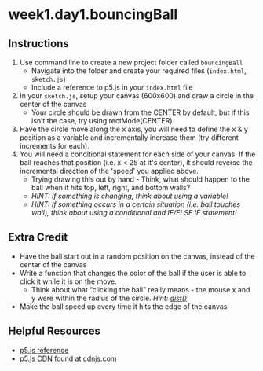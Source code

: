 # week1.day1.bouncingBall

## Instructions
1. Use command line to create a new project folder called `bouncingBall`
    - Navigate into the folder and create your required files (`index.html`, `sketch.js`) 
    - Include a reference to p5.js in your `index.html` file
2. In your `sketch.js`, setup your canvas (600x600) and draw a circle in the center of the canvas
    - Your circle should be drawn from the CENTER by default, but if this isn’t the case, try using rectMode(CENTER) 
3. Have the circle move along the x axis, you will need to define the x & y position as a variable and incrementally increase them (try different increments for each).
4. You will need a conditional statement for each side of your canvas. If the ball reaches that position (i.e. x < 25 at it's center), it should reverse the incremental direction of the 'speed' you applied above. 
    - Trying drawing this out by hand - Think, what should happen to the ball when it hits top, left, right, and bottom walls?
    - *HINT: If something is changing, think about using a variable!*
    - *HINT: If something occurs in a certain situation (i.e. ball touches wall), think about using a conditional and IF/ELSE IF statement!*

## Extra Credit
- Have the ball start out in a random position on the canvas, instead of the center of the canvas
- Write a function that changes the color of the ball if the user is able to click it while it is on the move.
  - Think about what “clicking the ball” really means - the mouse x and y were within the radius of the circle. *Hint: [dist()](https://p5js.org/reference/#/p5/dist)*
- Make the ball speed up every time it hits the edge of the canvas

## Helpful Resources
- [p5.js reference](https://p5js.org/reference/)
- [p5.js CDN](https://cdnjs.cloudflare.com/ajax/libs/p5.js/0.6.1/p5.js) found at [cdnjs.com](https://cdnjs.com/libraries/p5.js/)
